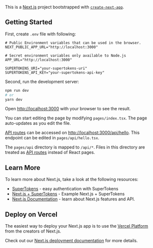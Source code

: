 This is a [Next.js](https://nextjs.org/) project bootstrapped with [`create-next-app`](https://github.com/vercel/next.js/tree/canary/packages/create-next-app).

## Getting Started

First, create `.env` file with following:
```
# Public Environment variables that can be used in the browser.
NEXT_PUBLIC_APP_URL="http://localhost:3000"

# Secret environment variables only available to Node.js
APP_URL="http://localhost:3000"

SUPERTOKENS_URI="your-supertokens-uri"
SUPERTOKENS_API_KEY="your-supertokens-api-key"
```

Second, run the development server:

```bash
npm run dev
# or
yarn dev
```

Open [http://localhost:3000](http://localhost:3000) with your browser to see the result.

You can start editing the page by modifying `pages/index.tsx`. The page auto-updates as you edit the file.

[API routes](https://nextjs.org/docs/api-routes/introduction) can be accessed on [http://localhost:3000/api/hello](http://localhost:3000/api/hello). This endpoint can be edited in `pages/api/hello.tsx`.

The `pages/api` directory is mapped to `/api/*`. Files in this directory are treated as [API routes](https://nextjs.org/docs/api-routes/introduction) instead of React pages.

## Learn More

To learn more about Next.js, take a look at the following resources:

- [SuperTokens](https://supertokens.io/docs/emailpassword/nextjs/about) - easy authentication with SuperTokens
- [Next.js + SuperTokens](https://github.com/supertokens/next.js/blob/canary/examples/with-supertokens/pages/index.js) - Example Next.js + SuperTokens
- [Next.js Documentation](https://nextjs.org/docs) - learn about Next.js features and API.

## Deploy on Vercel

The easiest way to deploy your Next.js app is to use the [Vercel Platform](https://vercel.com/new?utm_medium=default-template&filter=next.js&utm_source=create-next-app&utm_campaign=create-next-app-readme) from the creators of Next.js.

Check out our [Next.js deployment documentation](https://nextjs.org/docs/deployment) for more details.
